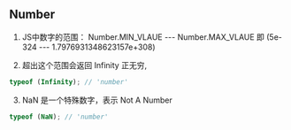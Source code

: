 ## Number

1. JS中数字的范围： Number.MIN_VLAUE --- Number.MAX_VLAUE  即 (5e-324 --- 1.7976931348623157e+308)

2. 超出这个范围会返回 Infinity 正无穷,

```js
typeof (Infinity); // 'number'
```

3. NaN 是一个特殊数字，表示 Not A Number

```js
typeof (NaN); // 'number'
```
